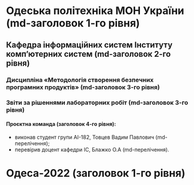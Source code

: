 # Одеська політехніка МОН України (md-заголовок 1-го рівня)
## Кафедра інформаційних систем Інституту комп’ютерних систем (md-заголовок 2-го рівня)
### Дисципліна «Методологія створення безпечних програмних продуктів» (md-заголовок 3-го рівня)
### Звіти за рішеннями лабораторних робіт (md-заголовок 3-го рівня)
#### Проєктна команда (заголовок 4-го рівня):
+ виконав  студент групи АІ-182, Товцев Вадим Павлович (md-перелічення);
+ перевірив доцент кафедри ІС, Блажко О.А (md-перелічення).
# Одеса-2022 (заголовок 1-го рівня)
